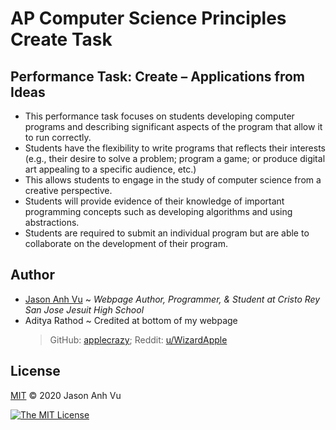 # AP Computer Science Principles Create Task

## Performance Task: Create – Applications from Ideas
- This performance task focuses on students developing computer programs and describing significant aspects of the program that allow it to run correctly.
- Students have the flexibility to write programs that reflects their interests (e.g., their desire to solve a problem; program a game; or produce digital art appealing to a specific audience, etc.) 
- This allows students to engage in the study of computer science from a creative perspective. 
- Students will provide evidence of their knowledge of important programming concepts such as developing algorithms and using abstractions. 
- Students are required to submit an individual program but are able to collaborate on the development of their program. 

## Author
- [Jason Anh Vu](https://javu404.github.io/) ~ *Webpage Author, Programmer, & Student at Cristo Rey San Jose Jesuit High School*
- Aditya Rathod ~ Credited at bottom of my webpage
  > GitHub: [applecrazy](https://github.com/applecrazy);
  > Reddit: [u/WizardApple](https://reddit.com/user/WizardApple) 

## License
[MIT](https://opensource.org/licenses/MIT) © 2020 Jason Anh Vu

[![The MIT License](https://img.shields.io/badge/License-MIT-yellow.svg)](https://opensource.org/licenses/MIT)
